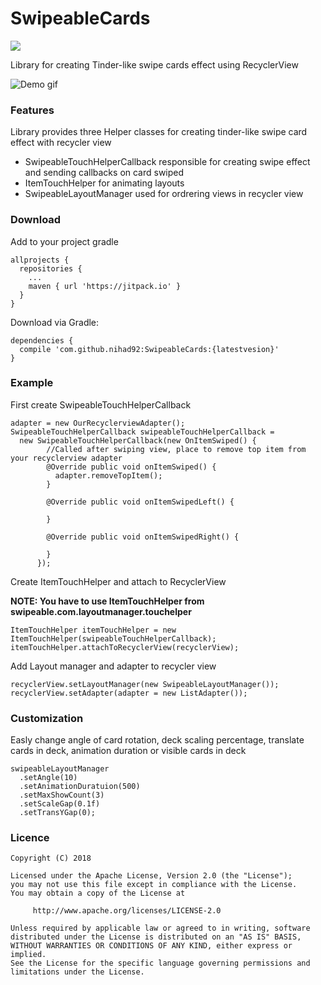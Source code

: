# SwipeableCards

[![](https://jitpack.io/v/nihad92/SwipeableCards.svg)](https://jitpack.io/#nihad92/SwipeableCards)

Library for creating Tinder-like swipe cards effect using RecyclerView

![Demo gif](https://i.imgur.com/yg0F8V3.gif)

### Features 
Library provides three Helper classes for creating tinder-like swipe card effect with recycler view 
 * SwipeableTouchHelperCallback responsible for creating swipe effect and sending callbacks on card swiped
 * ItemTouchHelper for animating layouts
 * SwipeableLayoutManager used for ordrering views in recycler view
 
### Download

Add to your project gradle

```
allprojects {
  repositories {
    ...
    maven { url 'https://jitpack.io' }
  }
}
```

Download via Gradle:
```
dependencies {
  compile 'com.github.nihad92:SwipeableCards:{latestvesion}'
}
```
 
### Example

First create SwipeableTouchHelperCallback
```
adapter = new OurRecyclerviewAdapter();
SwipeableTouchHelperCallback swipeableTouchHelperCallback = 
  new SwipeableTouchHelperCallback(new OnItemSwiped() {
        //Called after swiping view, place to remove top item from your recyclerview adapter
        @Override public void onItemSwiped() {
          adapter.removeTopItem();
        }
        
        @Override public void onItemSwipedLeft() {

        }

        @Override public void onItemSwipedRight() {

        }
      });
```

Create ItemTouchHelper and attach to RecyclerView

**NOTE: You have to use ItemTouchHelper from swipeable.com.layoutmanager.touchelper**
```
ItemTouchHelper itemTouchHelper = new ItemTouchHelper(swipeableTouchHelperCallback);
itemTouchHelper.attachToRecyclerView(recyclerView);
```

Add Layout manager and adapter to recycler view

```
recyclerView.setLayoutManager(new SwipeableLayoutManager());
recyclerView.setAdapter(adapter = new ListAdapter());
```

### Customization
Easly change angle of card rotation, deck scaling percentage, translate cards in deck, animation duration or visible cards in deck
```
swipeableLayoutManager
  .setAngle(10)
  .setAnimationDuratuion(500)
  .setMaxShowCount(3)
  .setScaleGap(0.1f)
  .setTransYGap(0);
  ```
  
### Licence
```
Copyright (C) 2018

Licensed under the Apache License, Version 2.0 (the "License");
you may not use this file except in compliance with the License.
You may obtain a copy of the License at

     http://www.apache.org/licenses/LICENSE-2.0
    
Unless required by applicable law or agreed to in writing, software
distributed under the License is distributed on an "AS IS" BASIS,
WITHOUT WARRANTIES OR CONDITIONS OF ANY KIND, either express or implied.
See the License for the specific language governing permissions and
limitations under the License.
```

